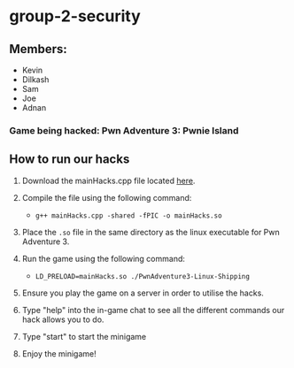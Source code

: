 # group-2-security

## Members: 
- Kevin
- Dilkash 
- Sam 
- Joe 
- Adnan

### Game being hacked: Pwn Adventure 3: Pwnie Island

## How to run our hacks
1. Download the mainHacks.cpp file located [here](LD_PRELOAD_Files/mainHacks.cpp). 

2. Compile the file using the following command:
   - `g++ mainHacks.cpp -shared -fPIC -o mainHacks.so`

3. Place the `.so` file in the same directory as the linux executable for Pwn Adventure 3. 

4. Run the game using the following command:
   - `LD_PRELOAD=mainHacks.so ./PwnAdventure3-Linux-Shipping` 

5. Ensure you play the game on a server in order to utilise the hacks.

6. Type "help" into the in-game chat to see all the different commands our hack allows you to do.

7. Type "start" to start the minigame

8. Enjoy the minigame!
